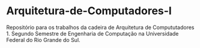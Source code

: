 # Arquitetura-de-Computadores-I


Repositório para os trabalhos da cadeira de Arquitetura de Compututadores 1.
Segundo Semestre de Engenharia de Computação na Universidade Federal do Rio Grande do Sul. 

